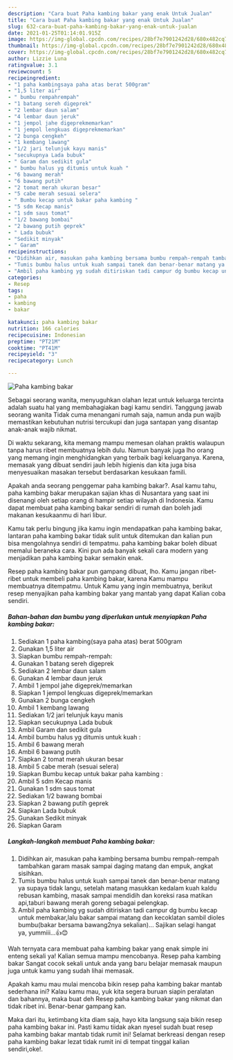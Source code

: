 ```yaml
---
description: "Cara buat Paha kambing bakar yang enak Untuk Jualan"
title: "Cara buat Paha kambing bakar yang enak Untuk Jualan"
slug: 632-cara-buat-paha-kambing-bakar-yang-enak-untuk-jualan
date: 2021-01-25T01:14:01.915Z
image: https://img-global.cpcdn.com/recipes/28bf7e7901242d28/680x482cq70/paha-kambing-bakar-foto-resep-utama.jpg
thumbnail: https://img-global.cpcdn.com/recipes/28bf7e7901242d28/680x482cq70/paha-kambing-bakar-foto-resep-utama.jpg
cover: https://img-global.cpcdn.com/recipes/28bf7e7901242d28/680x482cq70/paha-kambing-bakar-foto-resep-utama.jpg
author: Lizzie Luna
ratingvalue: 3.1
reviewcount: 5
recipeingredient:
- "1 paha kambingsaya paha atas berat 500gram"
- "1,5 liter air"
- " bumbu rempahrempah"
- "1 batang sereh digeprek"
- "2 lembar daun salam"
- "4 lembar daun jeruk"
- "1 jempol jahe digeprekmemarkan"
- "1 jempol lengkuas digeprekmemarkan"
- "2 bunga cengkeh"
- "1 kembang lawang"
- "1/2 jari telunjuk kayu manis"
- "secukupnya Lada bubuk"
- " Garam dan sedikit gula"
- " bumbu halus yg ditumis untuk kuah "
- "6 bawang merah"
- "6 bawang putih"
- "2 tomat merah ukuran besar"
- "5 cabe merah sesuai selera"
- " Bumbu kecap untuk bakar paha kambing "
- "5 sdm Kecap manis"
- "1 sdm saus tomat"
- "1/2 bawang bombai"
- "2 bawang putih geprek"
- " Lada bubuk"
- "Sedikit minyak"
- " Garam"
recipeinstructions:
- "Didihkan air, masukan paha kambing bersama bumbu rempah-rempah tambahkan garam masak sampai daging matang dan empuk, angkat sisihkan."
- "Tumis bumbu halus untuk kuah sampai tanek dan benar-benar matang ya supaya tidak langu, setelah matang masukkan kedalam kuah kaldu rebusan kambing, masak sampai mendidih dan koreksi rasa matikan api,taburi bawang merah goreng sebagai pelengkap."
- "Ambil paha kambing yg sudah ditiriskan tadi campur dg bumbu kecap untuk membakar,lalu bakar sampai matang dan kecoklatan sambil dioles bumbu(bakar bersama bawang2nya sekalian)... Sajikan selagi hangat ya, yummiii...👍😊"
categories:
- Resep
tags:
- paha
- kambing
- bakar

katakunci: paha kambing bakar 
nutrition: 166 calories
recipecuisine: Indonesian
preptime: "PT21M"
cooktime: "PT41M"
recipeyield: "3"
recipecategory: Lunch

---
```



![Paha kambing bakar](https://img-global.cpcdn.com/recipes/28bf7e7901242d28/680x482cq70/paha-kambing-bakar-foto-resep-utama.jpg)

Sebagai seorang wanita, menyuguhkan olahan lezat untuk keluarga tercinta adalah suatu hal yang membahagiakan bagi kamu sendiri. Tanggung jawab seorang  wanita Tidak cuma menangani rumah saja, namun anda pun wajib memastikan kebutuhan nutrisi tercukupi dan juga santapan yang disantap anak-anak wajib nikmat.

Di waktu  sekarang, kita memang mampu memesan olahan praktis walaupun tanpa harus ribet membuatnya lebih dulu. Namun banyak juga lho orang yang memang ingin menghidangkan yang terbaik bagi keluarganya. Karena, memasak yang dibuat sendiri jauh lebih higienis dan kita juga bisa menyesuaikan masakan tersebut berdasarkan kesukaan famili. 



Apakah anda seorang penggemar paha kambing bakar?. Asal kamu tahu, paha kambing bakar merupakan sajian khas di Nusantara yang saat ini disenangi oleh setiap orang di hampir setiap wilayah di Indonesia. Kamu dapat membuat paha kambing bakar sendiri di rumah dan boleh jadi makanan kesukaanmu di hari libur.

Kamu tak perlu bingung jika kamu ingin mendapatkan paha kambing bakar, lantaran paha kambing bakar tidak sulit untuk ditemukan dan kalian pun bisa mengolahnya sendiri di tempatmu. paha kambing bakar boleh dibuat memalui beraneka cara. Kini pun ada banyak sekali cara modern yang menjadikan paha kambing bakar semakin enak.

Resep paha kambing bakar pun gampang dibuat, lho. Kamu jangan ribet-ribet untuk membeli paha kambing bakar, karena Kamu mampu membuatnya ditempatmu. Untuk Kamu yang ingin membuatnya, berikut resep menyajikan paha kambing bakar yang mantab yang dapat Kalian coba sendiri.

<!--inarticleads1-->

##### Bahan-bahan dan bumbu yang diperlukan untuk menyiapkan Paha kambing bakar:

1. Sediakan 1 paha kambing(saya paha atas) berat 500gram
1. Gunakan 1,5 liter air
1. Siapkan  bumbu rempah-rempah:
1. Gunakan 1 batang sereh digeprek
1. Sediakan 2 lembar daun salam
1. Gunakan 4 lembar daun jeruk
1. Ambil 1 jempol jahe digeprek/memarkan
1. Siapkan 1 jempol lengkuas digeprek/memarkan
1. Gunakan 2 bunga cengkeh
1. Ambil 1 kembang lawang
1. Sediakan 1/2 jari telunjuk kayu manis
1. Siapkan secukupnya Lada bubuk
1. Ambil  Garam dan sedikit gula
1. Ambil  bumbu halus yg ditumis untuk kuah :
1. Ambil 6 bawang merah
1. Ambil 6 bawang putih
1. Siapkan 2 tomat merah ukuran besar
1. Ambil 5 cabe merah (sesuai selera)
1. Siapkan  Bumbu kecap untuk bakar paha kambing :
1. Ambil 5 sdm Kecap manis
1. Gunakan 1 sdm saus tomat
1. Sediakan 1/2 bawang bombai
1. Siapkan 2 bawang putih geprek
1. Siapkan  Lada bubuk
1. Gunakan Sedikit minyak
1. Siapkan  Garam




<!--inarticleads2-->

##### Langkah-langkah membuat Paha kambing bakar:

1. Didihkan air, masukan paha kambing bersama bumbu rempah-rempah tambahkan garam masak sampai daging matang dan empuk, angkat sisihkan.
1. Tumis bumbu halus untuk kuah sampai tanek dan benar-benar matang ya supaya tidak langu, setelah matang masukkan kedalam kuah kaldu rebusan kambing, masak sampai mendidih dan koreksi rasa matikan api,taburi bawang merah goreng sebagai pelengkap.
1. Ambil paha kambing yg sudah ditiriskan tadi campur dg bumbu kecap untuk membakar,lalu bakar sampai matang dan kecoklatan sambil dioles bumbu(bakar bersama bawang2nya sekalian)... Sajikan selagi hangat ya, yummiii...👍😊




Wah ternyata cara membuat paha kambing bakar yang enak simple ini enteng sekali ya! Kalian semua mampu mencobanya. Resep paha kambing bakar Sangat cocok sekali untuk anda yang baru belajar memasak maupun juga untuk kamu yang sudah lihai memasak.

Apakah kamu mau mulai mencoba bikin resep paha kambing bakar mantab sederhana ini? Kalau kamu mau, yuk kita segera buruan siapin peralatan dan bahannya, maka buat deh Resep paha kambing bakar yang nikmat dan tidak ribet ini. Benar-benar gampang kan. 

Maka dari itu, ketimbang kita diam saja, hayo kita langsung saja bikin resep paha kambing bakar ini. Pasti kamu tiidak akan nyesel sudah buat resep paha kambing bakar mantab tidak rumit ini! Selamat berkreasi dengan resep paha kambing bakar lezat tidak rumit ini di tempat tinggal kalian sendiri,oke!.

